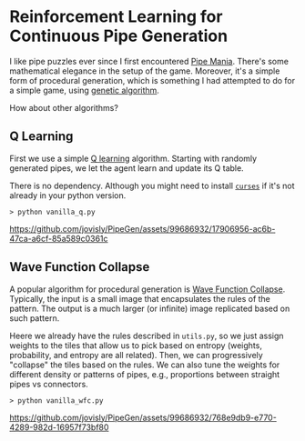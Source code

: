 # Reinforcement Learning for Continuous Pipe Generation

I like pipe puzzles ever since I first encountered [Pipe Mania](https://en.wikipedia.org/wiki/Pipe_Mania). There's some mathematical elegance in the setup
of the game. Moreover, it's a simple form of procedural generation, which is
something I had attempted to do for a simple game, using [genetic algorithm](https://github.com/jovisly/MapGen).

How about other algorithms?

## Q Learning

First we use a simple [Q learning](https://en.wikipedia.org/wiki/Q-learning)
algorithm. Starting with randomly generated pipes, we let the agent learn and
update its Q table.

There is no dependency. Although you might need to install [`curses`](https://docs.python.org/3/howto/curses.html) if it's not already in your python version.

```
> python vanilla_q.py
```

https://github.com/jovisly/PipeGen/assets/99686932/17906956-ac6b-47ca-a6cf-85a589c0361c

## Wave Function Collapse

A popular algorithm for procedural generation is [Wave Function Collapse](https://robertheaton.com/2018/12/17/wavefunction-collapse-algorithm/). Typically, the
input is a small image that encapsulates the rules of the pattern. The output is
a much larger (or infinite) image replicated based on such pattern.

Heere we already have the rules described in `utils.py`, so we just assign weights
to the tiles that allow us to pick based on entropy (weights, probability, and
entropy are all related). Then, we can progressively "collapse" the tiles based
on the rules. We can also tune the weights for different density or patterns of
pipes, e.g., proportions between straight pipes vs connectors.

```
> python vanilla_wfc.py
```

https://github.com/jovisly/PipeGen/assets/99686932/768e9db9-e770-4289-982d-16957f73bf80
